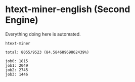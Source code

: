 # htext-miner-english (Second Engine)

Everything doing here is automated.

```
htext-miner

total: 8055/9523 (84.58468969862439%)

job0: 1815
job1: 2049
job2: 2745
job3: 1446
```